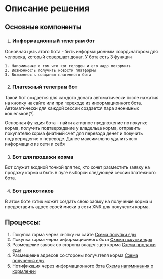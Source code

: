 # Описание решения 

## Основные компоненты

1. ### Информационный телеграм бот
Основная цель этого бота - быть информационным координатором для человека, который совершает донат.
У бота есть 3 функции

    1. Напоминание о том что кот голоден и его надо покормить
    2. Возможность получить новости платформы
    3. Возможность создания платежного бота

2. ### Платежный телеграм бот


Такой бот создается для каждого доната автоматически после нажатия на кнопку на сайте или при переходе из информационного бота. 
Автоматически для каждой сессии создается пара анонимных кошельков(?). 
    

Основная функция бота - найти активное предложение по покупке корма, получить подтверждение у владельца корма, отправить покупателю корма фиатный счет для перевода денег и получить подтверждение о переводе. 
Далее максимально удалить всю информацию из сети и себя. 

3. ### Бот для продажи корма
Бот служит входной точкой для тех, кто хочет разместить заявку на продажу корма и быть в пуле выборки следующей сессии платежного бота.

4. ### Бот для котиков

В этом боте котик может создать свою заявку на получение корма и предоставить адрес своей миски в сети XMR для получения корма. 

## Процессы:

1. Покупка корма через кнопку на сайте [Схема покупки еды](schemes/buy_food.puml)
2. Покупка корма через информационного бота [Схема покупки еды](schemes/buy_food.puml)
3. Размещение заявок со стороны владельцев корма [Схема продажи еды](schemes/sell_food.puml)
4. Размещение адресов со стороны получателя корма [Схема получения еды](schemes/get_food.puml)
5. Нотификация через информационного бота [Cхема напоминания о кормлении](schemes/notify_hungry_cat.puml)